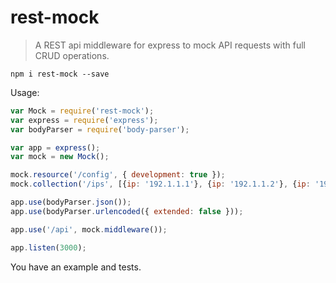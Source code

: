 # rest-mock

> A REST api middleware for express to mock API requests with full CRUD operations.

`npm i rest-mock --save`

Usage:

```javascript
var Mock = require('rest-mock');
var express = require('express');
var bodyParser = require('body-parser');

var app = express();
var mock = new Mock();

mock.resource('/config', { development: true });
mock.collection('/ips', [{ip: '192.1.1.1'}, {ip: '192.1.1.2'}, {ip: '192.1.1.3'}]);

app.use(bodyParser.json());
app.use(bodyParser.urlencoded({ extended: false }));

app.use('/api', mock.middleware());

app.listen(3000);
```

You have an example and tests.
